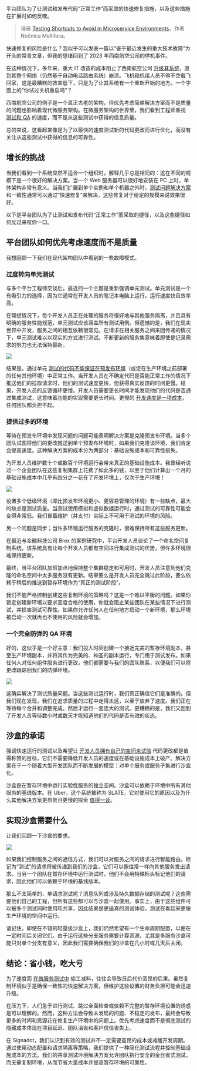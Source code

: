 
<!--
title: 微服务环境中应避免的测试捷径
cover: https://cdn.thenewstack.io/media/2024/09/e7c91d21-shark.jpg
-->

平台团队为了让测试和发布代码“正常工作”而采取的快速修复措施，以及这些措施在扩展时如何反噬。

> 译自 [Testing Shortcuts to Avoid in Microservice Environments](https://thenewstack.io/testing-shortcuts-to-avoid-in-microservice-environments/)，作者 Nočnica Mellifera。

快速修复的风险是什么？我似乎可以发表一篇以“鉴于最近发生的重大技术故障”为开头的常青文章，但我的思绪回到了 2023 年西南航空公司的停机事件。

在这种情况下，多年来，重大 IT 改造的成本阻止了西南航空公司 [升级其系统](https://thenewstack.io/faa-flight-cancellations-a-lesson-in-application-resiliency/)，直到其整个网络（仍然基于自动电话路由系统）崩溃。飞机和机组人员不得不空载飞回家，这是最糟糕的效率低下，只是为了让其系统有一个重新开始的地方。一个字面上的“你试过关机重启吗”？

西南航空公司的例子是一个真正古老的架构，但优先考虑简单解决方案而不是质量的问题也影响着现代微服务架构。在微服务架构的世界里，我们看到工程师重视 [测试和 QA](https://roadmap.sh/qa) 的速度，而不是从这些测试中获得的信息质量。

总的来说，这看起来像是为了以最快的速度测试新的代码更改而进行优化，而没有关注从这些测试中获得的信息的可靠性。

## 增长的挑战

当我们看到一个系统显然不适合一个组织时，解释几乎总是相同的：这在不同的规模下是一个很好的解决方案。当一个 Web 服务器可以很好地安装在 PC 上时，单体架构非常有意义。当我们扩展到单个实例和单个机器之外时，[测试问题解决方案](https://thenewstack.io/shifting-testing-left-the-request-isolation-solution/) 和一致性通常可以通过“快速修复”来解决，这些修复对于给定的规模来说效果很好。

以下是平台团队为了让测试和发布代码“正常工作”而采取的捷径，以及这些捷径如何反过来咬你一口。

## 平台团队如何优先考虑速度而不是质量

我想回顾一下我们在现代架构团队中看到的一些故障模式。

### 过度转向单元测试

与多个平台工程师交谈后，最近的一个主题是重新强调单元测试。单元测试是一个有吸引力的选择，因为它通常在开发人员的笔记本电脑上运行，运行速度快且效率高。

在理想情况下，每个开发人员正在处理的服务将很好地与其他服务隔离，并且具有明确的服务性能规范，单元测试应该涵盖所有测试用例。但遗憾的是，我们在现实世界中开发，服务之间的相互依赖很常见。在请求在相关服务之间来回传递的情况下，单元测试难以以现实的方式进行测试。不断更新的服务集意味着即使是记录需求的努力也无法保持最新。

![](https://cdn.thenewstack.io/media/2024/09/9320ddcf-image1.png)

结果是，通过单元 [测试的代码不能保证在预发布环境](https://thenewstack.io/why-staging-doesnt-scale-for-microservice-testing/)（或您在生产环境之前部署的任何其他环境）中正常工作。当开发人员在不确定代码是否能正常工作的情况下推送他们的拉取请求时，他们的测试速度更快，但获得真实反馈的时间更慢。结果，开发人员的反馈循环更慢。开发人员需要更长时间才能发现他们的代码是否通过集成测试，这意味着功能的实现需要更长时间。更慢的 [开发速度是一项成本](https://thenewstack.io/cutting-the-high-cost-of-testing-microservices/)，任何团队都负担不起。

### 提供过多的环境

等待在预发布环境中发现问题的问题可能表明解决方案是克隆预发布环境。当多个团队试图将他们的更改推送到单个预发布环境时，如果我们克隆该环境，我们肯定会提高速度。这种解决方案的成本分为两部分：基础设施成本和可靠性损失。

为开发人员维护数十个或数百个环境运行会带来真正的基础设施成本。我曾经听说过一个企业团队在这些复制集群上花费了如此多的钱，以至于他们计算出一个月的基础设施成本中几乎有四分之一花在了开发环境上，仅次于生产环境！

![](https://cdn.thenewstack.io/media/2024/09/69df1fba-image3-1024x472.png)

设置多个低级环境（即比预发布环境更小、更容易管理的环境）有一些缺点，最大的缺点是测试质量。当测试使用模拟和虚拟数据运行时，通过测试的可靠性可能会变得非常低。我们冒着维护（并支付）实际上不可用于测试的环境的风险。

另一个问题是同步；当许多环境运行服务的克隆时，很难保持所有这些服务更新。

在最近与金融科技公司 Brex 的案例研究中，平台开发人员谈论了一个命名空间复制系统，该系统具有让每个开发人员都有空间进行集成测试的优势，但许多环境很难保持更新。

最终，当平台团队加班加点地保持整个集群稳定和可用时，开发人员注意到他们克隆的命名空间中太多服务没有更新。结果要么是开发人员完全跳过此阶段，要么依赖于稍后的推送到暂存环境作为“真正的测试阶段”。

我们不能严格控制创建这些复制环境的策略吗？这是一个难以平衡的问题。如果你锁定创建新环境以要求高度合格的使用，你就会阻止某些团队在某些情况下进行测试，并损害测试可靠性。如果你允许任何人在任何地方启动一个新环境，那么环境被启动一次就再也不使用的风险就会增加。

### 一个完全防弹的 QA 环境

好的，这似乎是一个好主意：我们投入时间创建一个接近完美的暂存环境副本，甚至生产环境副本，并将其作为完美的、神圣的副本运行，专门用于测试发布。如果任何人对任何组件服务进行更改，他们都需要与我们的团队联系，以便我们可以将更改跟踪回我们的防弹环境。

![](https://cdn.thenewstack.io/media/2024/09/83b8351d-image2-1013x1024.png)

这确实解决了测试质量问题。当这些测试运行时，我们真正确信它们是准确的。但我们现在发现，我们在追求质量的过程中走得太远，以至于放弃了速度。我们正在等待每个合并和调整完成，然后才运行一套庞大的测试。更糟糕的是，我们又回到了开发人员等待数小时或数天才能知道他们的代码是否有效的状态。

## 沙盒的承诺

强调快速运行的测试以及希望让 [开发人员拥有自己的空间来试验](https://thenewstack.io/7-reasons-why-developer-experience-is-a-strategic-priority/) 代码更改都是值得称赞的目标，它们不需要降低开发人员的速度或在基础设施成本上破产。解决方案在于一个随着大型开发团队而不断发展的模型：对单个服务或服务子集进行沙盒化。

沙盒是在暂存环境中运行实验性服务的独立空间。沙盒可以依赖于环境中所有其他服务的基线版本。在 Uber，这个系统被称为 SLATE，它对使用它的原因以及为什么其他解决方案更昂贵且更慢的探索 [值得一读](https://www.uber.com/blog/simplifying-developer-testing-through-slate/)。

## 实现沙盒需要什么

让我们回顾一下沙盒的要求。

![](https://cdn.thenewstack.io/media/2024/09/63a2e57b-image4-1024x955.png)

如果我们控制服务之间的通信方式，我们可以对服务之间的请求进行智能路由。标记为“测试”的请求将被传递到我们的沙盒，它们可以像往常一样向其他服务发出请求。当另一个团队在暂存环境中运行测试时，他们不会用特殊标头标记他们的请求，因此他们可以依赖于环境的基线版本。

那么不太简单的、单请求测试呢？消息队列或涉及持久数据存储的测试呢？这些需要他们自己的工程，但所有这些都可以与沙盒一起使用。事实上，由于这些组件可以被多个测试同时使用和共享，因此结果是更逼真的测试体验，测试在看起来更像生产环境的空间中运行。

请记住，即使在不错的轻量级沙盒上，我们仍然希望有一个生命周期配置，以便在一定时间后关闭它们。由于运行这些分支服务需要计算资源，尤其是多服务沙盒可能只对单个分支有意义，因此我们需要确保我们的沙盒在几小时或几天后关闭。

## 结论：省小钱，吃大亏

为了速度而 [在微服务测试中](https://thenewstack.io/shift-left-on-a-budget-cost-savvy-testing-for-microservices/) 偷工减料，往往会导致日后代价高昂的后果。虽然复制环境似乎是确保一致性的快速解决方案，但维护这些设置的财务负担可能会迅速升级。

在压力下，人们急于进行测试、跳过全面检查或依赖不完整的暂存环境设置的诱惑是可以理解的。然而，这种方法会导致未发现的问题、不稳定的发布，最终会导致更多的时间和资源花在修复生产环境中的问题上。优先考虑速度而不是彻底测试的隐藏成本体现在项目延迟、团队沮丧和客户信任丧失上。

在 Signadot，我们认识到有效的测试并不一定需要高昂的成本或减缓开发周期。通过使用动态配置和请求隔离等策略，我们提供了一种简化测试流程并控制基础设施成本的方法。我们的共享测试环境解决方案允许团队执行安全的金丝雀式测试，而无需复制环境，从而节省大量成本并提高暂存环境的可靠性。
